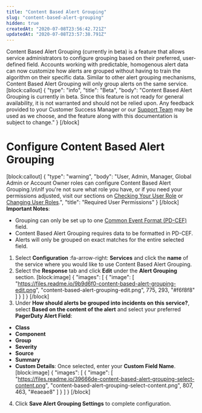 ```yaml
---
title: "Content Based Alert Grouping"
slug: "content-based-alert-grouping"
hidden: true
createdAt: "2020-07-08T23:56:42.721Z"
updatedAt: "2020-07-08T23:57:38.791Z"
---
```

Content Based Alert Grouping (currently in beta) is a feature that allows service administrators to configure grouping based on their preferred, user-defined field. Accounts working with predictable, homogenous alert data can now customize how alerts are grouped without having to train the algorithm on their specific data. Similar to other alert grouping mechanisms, Content Based Alert Grouping will only group alerts on the same service.
[block:callout]
{
  "type": "info",
  "title": "Beta",
  "body": "Content Based Alert Grouping is currently in beta. Since this feature is not ready for general availability, it is not warranted and should not be relied upon. Any feedback provided to your Customer Success Manager or our [Support Team](https://www.pagerduty.com/contact-us/) may be used as we choose, and the feature along with this documentation is subject to change."
}
[/block]
# Configure Content Based Alert Grouping
[block:callout]
{
  "type": "warning",
  "body": "User, Admin, Manager, Global Admin or Account Owner roles can configure Content Based Alert Grouping.\n\nIf you're not sure what role you have, or if you need your permissions adjusted, visit our sections on [Checking Your User Role](https://support.pagerduty.com/v1/docs/user-roles#section-checking-your-user-role) or [Changing User Roles](https://support.pagerduty.com/docs/user-roles#section-changing-user-roles).",
  "title": "Required User Permissions"
}
[/block]
**Important Notes**:

* Grouping can only be set up to one [Common Event Format (PD-CEF)](https://support.pagerduty.com/docs/pd-cef) field.
* Content Based Alert Grouping requires data to be formatted in PD-CEF.
* Alerts will only be grouped on exact matches for the entire selected field.

1. Select **Configuration** :fa-arrow-right: **Services** and click the **name** of the service where you would like to use Content Based Alert Grouping.
2. Select the **Response** tab and click **Edit** under the **Alert Grouping** section.
[block:image]
{
  "images": [
    {
      "image": [
        "https://files.readme.io/9b9d6f0-content-based-alert-grouping-edit.png",
        "content-based-alert-grouping-edit.png",
        775,
        293,
        "#f6f8f8"
      ]
    }
  ]
}
[/block]
3. Under **How should alerts be grouped into incidents on this service?**, select **Based on the content of the alert** and select your preferred **PagerDuty Alert Field**:

* **Class**
* **Component**
* **Group**
* **Severity**
* **Source**
* **Summary**
* **Custom Details**: Once selected, enter your **Custom Field Name**.
[block:image]
{
  "images": [
    {
      "image": [
        "https://files.readme.io/39666de-content-based-alert-grouping-select-content.png",
        "content-based-alert-grouping-select-content.png",
        807,
        463,
        "#eaeae8"
      ]
    }
  ]
}
[/block]
4. Click **Save Alert Grouping Settings** to complete configuration.